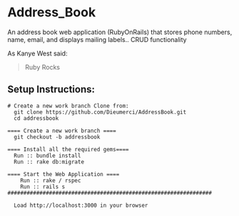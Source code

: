 # Address_Book
An address book web application (RubyOnRails) that stores phone numbers, name, email, and displays mailing labels.. CRUD functionality

As Kanye West said:

> Ruby Rocks

## Setup Instructions:

```
# Create a new work branch Clone from:
  git clone https://github.com/Dieumerci/AddressBook.git
  cd addressbook
  
==== Create a new work branch ====
  git checkout -b addressbook
  
==== Install all the required gems====
  Run :: bundle install         
  Run :: rake db:migrate

==== Start the Web Application ====
    Run :: rake / rspec            
    Run :: rails s    
################################################################  
  
  Load http://localhost:3000 in your browser
```

